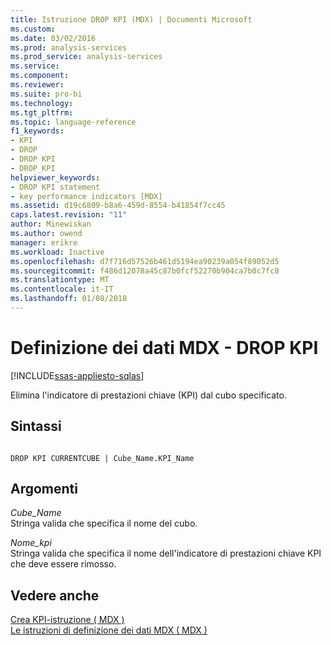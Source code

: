 ```yaml
---
title: Istruzione DROP KPI (MDX) | Documenti Microsoft
ms.custom: 
ms.date: 03/02/2016
ms.prod: analysis-services
ms.prod_service: analysis-services
ms.service: 
ms.component: 
ms.reviewer: 
ms.suite: pro-bi
ms.technology: 
ms.tgt_pltfrm: 
ms.topic: language-reference
f1_keywords:
- KPI
- DROP
- DROP KPI
- DROP_KPI
helpviewer_keywords:
- DROP KPI statement
- key performance indicators [MDX]
ms.assetid: d19c6809-b8a6-459d-8554-b41854f7cc45
caps.latest.revision: "11"
author: Minewiskan
ms.author: owend
manager: erikre
ms.workload: Inactive
ms.openlocfilehash: d7f716d57526b461d5194ea90239a054f89052d5
ms.sourcegitcommit: f486d12078a45c87b0fcf52270b904ca7b0c7fc8
ms.translationtype: MT
ms.contentlocale: it-IT
ms.lasthandoff: 01/08/2018
---
```

# <a name="mdx-data-definition---drop-kpi"></a>Definizione dei dati MDX - DROP KPI
[!INCLUDE[ssas-appliesto-sqlas](../includes/ssas-appliesto-sqlas.md)]

  Elimina l'indicatore di prestazioni chiave (KPI) dal cubo specificato.  
  
## <a name="syntax"></a>Sintassi  
  
```  
  
DROP KPI CURRENTCUBE | Cube_Name.KPI_Name   
```  
  
## <a name="arguments"></a>Argomenti  
 *Cube_Name*  
 Stringa valida che specifica il nome del cubo.  
  
 *Nome_kpi*  
 Stringa valida che specifica il nome dell'indicatore di prestazioni chiave KPI che deve essere rimosso.  
  
## <a name="see-also"></a>Vedere anche  
 [Crea KPI-istruzione &#40; MDX &#41;](../mdx/mdx-data-definition-create-kpi.md)   
 [Le istruzioni di definizione dei dati MDX &#40; MDX &#41;](../mdx/mdx-data-definition-statements-mdx.md)  
  
  
